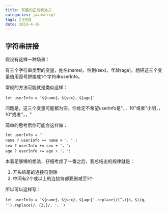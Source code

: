 ```yaml
---
title: 有趣的正则表达式
categories: javascript
tags: [正则]
date: 2019-4-16
--- 
```


## 字符串拼接

假设有这样一种场景：

有三个字符串类型的变量，姓名(name)，性别(sex)，年龄(age)。想把这三个变量值用逗号拼接成1个字符串userInfo。

常规的方法可能就是类似这样：
```
let userInfo = `${name}，${sex}，${age}`
```
问题是，这三个变量可能都为空。你肯定不希望userInfo是"，，10"或者"小明，，10"或者"，，"

简单的思考后你可能会这样做：
```
let userInfo = ''
name ? userInfo += name + '，' :
sex ? userInfo += sex + '，':
age ? userInfo += age + '，':
```
本着足够懒的想法，仔细考虑了一番之后，我总结出的规律就是：
1. 开头结尾的连接符删除
2. 中间有2个或以上的连接符都要删减至1个

所以可以这样写：
```
let userInfo = `${name}，${sex}，${age}`.replace(/(^，)|(，$)/g, '').replace(/，{2,}/, '，')
```



